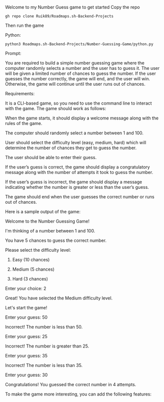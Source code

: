 Welcome to my Number Guess game to get started Copy the repo

```
gh repo clone Ruik89/Roadmaps.sh-Backend-Projects
```

Then run the game

Python:

```
python3 Roadmaps.sh-Backend-Projects/Number-Guessing-Game/python.py
```


Prompt:

You are required to build a simple number guessing game where the computer randomly selects a number and the user has to guess it. The user will be given a limited number of chances to guess the number. If the user guesses the number correctly, the game will end, and the user will win. Otherwise, the game will continue until the user runs out of chances.

Requirements:

It is a CLI-based game, so you need to use the command line to interact with the game. The game should work as follows:

When the game starts, it should display a welcome message along with the rules of the game.

The computer should randomly select a number between 1 and 100.

User should select the difficulty level (easy, medium, hard) which will determine the number of chances they get to guess the number.

The user should be able to enter their guess.

If the user’s guess is correct, the game should display a congratulatory message along with the number of attempts it took to guess the number.

If the user’s guess is incorrect, the game should display a message indicating whether the number is greater or less than the user’s guess.

The game should end when the user guesses the correct number or runs out of chances.

Here is a sample output of the game:

Welcome to the Number Guessing Game!

I'm thinking of a number between 1 and 100.

You have 5 chances to guess the correct number.

Please select the difficulty level:

1. Easy (10 chances)

2. Medium (5 chances)

3. Hard (3 chances)

Enter your choice: 2

Great! You have selected the Medium difficulty level.

Let's start the game!

Enter your guess: 50

Incorrect! The number is less than 50.

Enter your guess: 25

Incorrect! The number is greater than 25.

Enter your guess: 35

Incorrect! The number is less than 35.

Enter your guess: 30

Congratulations! You guessed the correct number in 4 attempts.

To make the game more interesting, you can add the following features:
